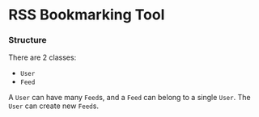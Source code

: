 # RSS Bookmarking Tool

### Structure

There are 2 classes:

- `User`
- `Feed`

A `User` can have many `Feed`s, and a `Feed` can belong to a single `User`.
The `User` can create new `Feed`s.
